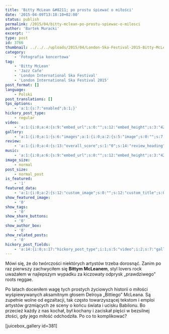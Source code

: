 ```yaml
---
title: 'Bitty McLean &#8211; po prostu śpiewać o miłości'
date: '2015-04-09T13:18:10+02:00'
status: publish
permalink: /2015/04/bitty-mclean-po-prostu-spiewac-o-milosci
author: 'Bartek Muracki'
excerpt: ''
type: post
id: 3766
thumbnail: ../../../uploads/2015/04/London-Ska-Festival-2015-Bitty-McLean-photo-Bartek-Muracki-1847.jpg
category:
    - 'Fotografia koncertowa'
tag:
    - 'Bitty McLean'
    - 'Jazz Cafe'
    - 'London International Ska Festival'
    - 'London International Ska Festival 2015'
post_format: []
language:
    - Polski
post_translations: []
tps_options:
    - 'a:1:{s:7:"enabled";b:1;}'
hickory_post_type:
    - regular
video:
    - 'a:1:{i:0;a:4:{s:9:"embed_url";s:0:"";s:12:"embed_height";s:3:"420";s:15:"self_hosted_url";s:0:"";s:18:"self_hosted_height";s:3:"420";}}'
gallery:
    - 'a:1:{i:0;a:1:{s:6:"images";a:1:{i:0;a:2:{s:5:"image";s:0:"";s:7:"caption";s:0:"";}}}}'
review:
    - 'a:1:{i:0;a:4:{s:13:"overall_score";s:1:"0";s:14:"review_heading";s:0:"";s:12:"summary_text";s:0:"";s:8:"criteria";a:1:{i:0;a:2:{s:4:"name";s:0:"";s:5:"score";s:1:"0";}}}}'
music:
    - 'a:1:{i:0;a:6:{s:9:"embed_url";s:0:"";s:12:"embed_height";s:3:"420";s:16:"soundcloud_embed";s:0:"";s:33:"soundcloud_include_featured_image";s:1:"0";s:13:"spotify_embed";s:0:"";s:30:"spotify_include_featured_image";s:1:"0";}}'
image_size:
    - normal
post_size:
    - normal_post
is_featured:
    - '1'
featured_data:
    - 'a:1:{i:0;a:2:{s:12:"custom_image";s:0:"";s:12:"custom_title";s:0:"";}}'
show_featured_image:
    - '0'
show_tags:
    - '0'
show_share_buttons:
    - '0'
show_author_box:
    - '0'
show_related_posts:
    - '0'
hickory_post_fields:
    - 'a:14:{i:0;s:17:"hickory_post_type";i:1;s:5:"video";i:2;s:7:"gallery";i:3;s:6:"review";i:4;s:5:"music";i:5;s:10:"image_size";i:6;s:9:"post_size";i:7;s:11:"is_featured";i:8;s:13:"featured_data";i:9;s:19:"show_featured_image";i:10;s:9:"show_tags";i:11;s:18:"show_share_buttons";i:12;s:15:"show_author_box";i:13;s:18:"show_related_posts";}'
---
```

Mówi się, że do twórczości niektórych artystów trzeba dorosnąć. Zanim po raz pierwszy zachwyciłem się **Bittym McLeanem**, styl lovers rock uważałem w najlepszym wypadku za kiczowaty odprysk „prawdziwego” roots reggae.

Po latach doceniłem wagę tych prostych życiowych historii o miłości wyśpiewywanych aksamitnym głosem Delroya „Bittiego” McLeana. Są zupełnie wolne od egzaltacji, tak często towarzyszącej tekstom i emploi artystów grzmiących ze sceny o końcu świata i ucisku Babilonu. Bo przecież każdy z nas kochał, był kochany i zaciskał pięści w bezsilnej złości, gdy jego miłość odchodziła. Po co to komplikować?

\[juicebox\_gallery id=381\]
